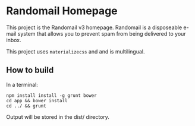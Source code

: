 # Randomail Homepage

This project is the Randomail v3 homepage. Randomail is a disposeable e-mail system that allows you to prevent spam from being delivered to your inbox.

This project uses `materializecss` and and is multilingual.

## How to build

In a terminal:

```
npm install install -g grunt bower
cd app && bower install
cd ../ && grunt
```

Output will be stored in the dist/ directory.
